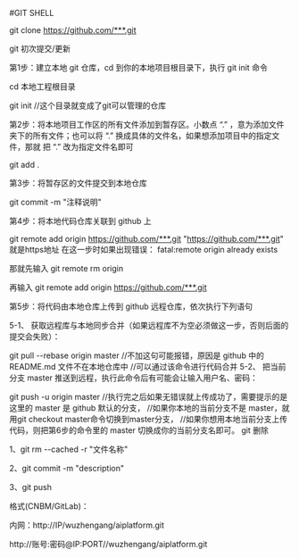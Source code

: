 #GIT SHELL

git clone https://github.com/***.git

git 初次提交/更新

第1步：建立本地 git 仓库，cd 到你的本地项目根目录下，执行 git init 命令

cd 本地工程根目录

git init //这个目录就变成了git可以管理的仓库

第2步：将本地项目工作区的所有文件添加到暂存区。小数点 “.” ，意为添加文件夹下的所有文件；也可以将 “.” 换成具体的文件名，如果想添加项目中的指定文件，那就 把 “.” 改为指定文件名即可

git add .

第3步：将暂存区的文件提交到本地仓库

git commit -m "注释说明"

第4步：将本地代码仓库关联到 github 上

git remote add origin https://github.com/***.git
"https://github.com/***.git" 就是https地址 在这一步时如果出现错误： fatal:remote origin already exists

那就先输入 git remote rm origin

再输入 git remote add origin https://github.com/***.git

第5步：将代码由本地仓库上传到 github 远程仓库，依次执行下列语句

5-1、 获取远程库与本地同步合并（如果远程库不为空必须做这一步，否则后面的提交会失败）：

git pull --rebase origin master  //不加这句可能报错，原因是 github 中的 README.md 文件不在本地仓库中
//可以通过该命令进行代码合并
5-2、 把当前分支 master 推送到远程，执行此命令后有可能会让输入用户名、密码：

git push -u origin master  //执行完之后如果无错误就上传成功了，需要提示的是这里的 master 是 github 默认的分支，
//如果你本地的当前分支不是 master，就用git checkout master命令切换到master分支，
//如果你想用本地当前分支上传代码，则把第6步的命令里的 master 切换成你的当前分支名即可。
git 删除

1、git rm --cached -r "文件名称"

2、git commit -m "description"

3、git push

格式(CNBM/GitLab)：

内网：http://IP/wuzhengang/aiplatform.git

http://账号:密码@IP:PORT//wuzhengang/aiplatform.git
